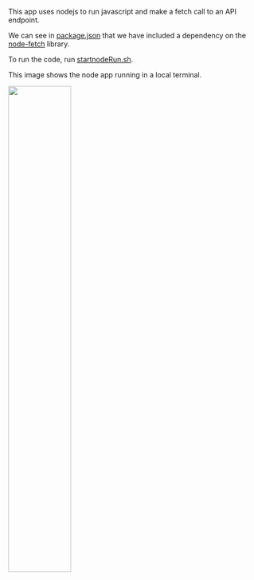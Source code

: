 This app uses nodejs to run javascript and make a fetch call to an API endpoint.

We can see in [package.json](package.json) that we have included a dependency on the [node-fetch](https://www.npmjs.com/package/node-fetch) library.

To run the code, run [startnodeRun.sh](startnodeRun.sh).

This image shows the node app running in a local terminal.

<img src="https://github.com/jeanflower/full-stack-demos/blob/main/nodejsappScreenshot.png" width=50% height=50%>
